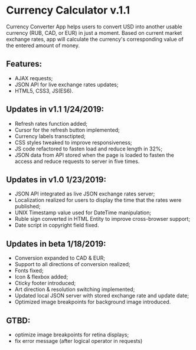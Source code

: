 # Currency Calculator v.1.1

Currency Converter App helps users to convert USD into another usable currency (RUB, CAD, or EUR) in just a moment. Based on current market exchange rates, app will calculate the currency's corresponding value of the entered amount of money.

## Features:
- AJAX requests;
- JSON API for live exchange rates updates;
- HTML5, CSS3, JS(ES6).

## Updates in v1.1 1/24/2019:
- Refresh rates function added;
- Cursor for the refresh button implemented;
- Currency labels transctipted;
- CSS styles tweaked to improve responsiveness;
- JS code refactored to fasten load and reduce length in 32%;
- JSON data from API stored when the page is loaded to fasten the access and reduce requests to server in five times.

## Updates in v1.0 1/23/2019:
- JSON API integrated as live JSON exchange rates server;
- Localization realized for users to display the time that the rates were published;
- UNIX Timestamp value used for DateTime manipulation;
- Ruble sign converted in HTML Entity to improve cross-browser support;
- Date script in copyright field fixed.

## Updates in beta 1/18/2019:
- Conversion expanded to CAD & EUR;
- Support to all directions of conversion realized;
- Fonts fixed;
- Icon & flexbox added;
- Cticky footer introduced;
- Art direction & resolution switching implemented;
- Updated local JSON server with stored exchange rate and update date;
- Optimized image breakpoints for background image introduced.

## GTBD:
- optimize image breakpoints for retina displays;
- fix error message (after logical operator in requests)